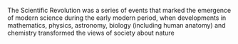 <!--
title:       Scientific Revolution
subtitle:    ~ 1543
from:        1543
to:          1543
short:       The Scientific Revolution was a series of events that marked the emergence of modern science during the early modern period, when developments in mathematics, physics, astronomy, biology (including human anatomy) and chemistry transformed the views of society about nature
imageUrl:    
wikiUrl:     https://wikipedia.org/wiki/Scientific_Revolution
-->


The Scientific Revolution was a series of events that marked the emergence of modern science during the early modern period, when developments in mathematics, physics, astronomy, biology (including human anatomy) and chemistry transformed the views of society about nature
